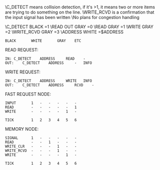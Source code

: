 \\C_DETECT means collision detection, if it's >1, it means two or more items are trying to do something on the line.
\\WRITE_RCVD is a confirmation that the input signal has been written
\\No plans for congestion handling

\\C_DETECT	BLACK	=1
\\READ OUT	GRAY	=0
\\READ		GRAY	=1
\\WRITE		GRAY	=2
\\WRITE_RCVD	GRAY	=3
\\ADDRESS	WHITE	=$ADDRESS



	BLACK		WHITE		GRAY	ETC

READ REQUEST:
	
 	IN:	C_DETECT	ADDRESS		READ	-
	OUT:	C_DETECT	ADDRESS		-	INFO

WRITE REQUEST:

	IN:	C_DETECT	ADDRESS		WRITE	INFO
	OUT:	C_DETECT	ADDRESS		RCVD	-



FAST REQUEST NODE:

	INPUT 		1	-	-	-	-	-
	READ 		-	-	-	-	-	1
	WRITE		-	-	-	-	1	-
	
	TICK		1	2	3	4	5	6



MEMORY NODE:

	SIGNAL		1	-	-	-	-	-
	READ		-	-	1	-	-	-
	WRITE_CLR	-	-	-	1	-	-
	WRITE_RCVD	-	-	-	1	-	-
	WRITE		-	-	-	-	1	-
	
	TICK		1	2	3	4	5	6
